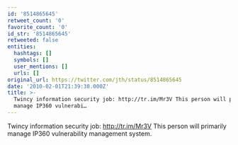 ```yaml
---
id: '8514865645'
retweet_count: '0'
favorite_count: '0'
id_str: '8514865645'
retweeted: false
entities:
  hashtags: []
  symbols: []
  user_mentions: []
  urls: []
original_url: https://twitter.com/jth/status/8514865645
date: '2010-02-01T21:39:38.000Z'
title: >-
  Twincy information security job: http://tr.im/Mr3V This person will primarily
  manage IP360 vulnerabi…
---
```


Twincy information security job: http://tr.im/Mr3V This person will primarily manage IP360 vulnerability management system.